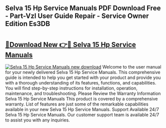 ## Selva 15 Hp Service Manuals PDF Download Free - Part-Vzl User Guide Repair - Service Owner Edition Es3DB

# <h2><a href="http://bc61546.oget.top/?id=Selva+15+Hp+Service+Manuals">🔗Download New 👉🔴 Selva 15 Hp Service Manuals</a></h2>

[![Selva 15 Hp Service Manuals new download](https://i.imgur.com/5g1atiW.png)](http://bc61546.oget.top/?id=Selva+15+Hp+Service+Manuals)
Welcome to the user manual for your newly delivered Selva 15 Hp Service Manuals. This comprehensive guide is intended to help you get started with your product and provide you with a thorough understanding of its features, functions, and capabilities. You will find step-by-step instructions for installation, operation, maintenance, and troubleshooting. Please Review the Warranty Information Selva 15 Hp Service Manuals This product is covered by a comprehensive warranty. List of features are just some of the remarkable capabilities available in your new Selva 15 Hp Service Manuals. Support Available 24/7 Selva 15 Hp Service Manuals. Our customer support team is available 24/7 to assist you with any inquiries.
